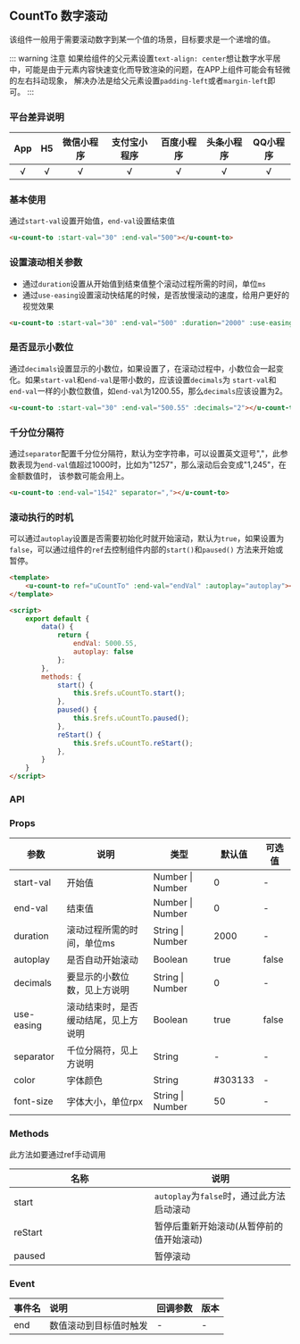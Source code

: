 ## CountTo 数字滚动

<demo-model url="/pages/componentsC/countTo/index"></demo-model>


该组件一般用于需要滚动数字到某一个值的场景，目标要求是一个递增的值。

::: warning 注意
如果给组件的父元素设置`text-align: center`想让数字水平居中，可能是由于元素内容快速变化而导致渲染的问题，在APP上组件可能会有轻微的左右抖动现象，
解决办法是给父元素设置`padding-left`或者`margin-left`即可。
:::

### 平台差异说明

|App|H5|微信小程序|支付宝小程序|百度小程序|头条小程序|QQ小程序|
|:-:|:-:|:-:|:-:|:-:|:-:|:-:|
|√|√|√|√|√|√|√|

### 基本使用

通过`start-val`设置开始值，`end-val`设置结束值

```html
<u-count-to :start-val="30" :end-val="500"></u-count-to>
```

### 设置滚动相关参数

- 通过`duration`设置从开始值到结束值整个滚动过程所需的时间，单位`ms`
- 通过`use-easing`设置滚动快结尾的时候，是否放慢滚动的速度，给用户更好的视觉效果

```html
<u-count-to :start-val="30" :end-val="500" :duration="2000" :use-easing="false"></u-count-to>
```

### 是否显示小数位

通过`decimals`设置显示的小数位，如果设置了，在滚动过程中，小数位会一起变化。如果`start-val`和`end-val`是带小数的，应该设置`decimals`为
`start-val`和`end-val`一样的小数位数值，如`end-val`为1200.55，那么`decimals`应该设置为2。

```html
<u-count-to :start-val="30" :end-val="500.55" :decimals="2"></u-count-to>
```

### 千分位分隔符

通过`separator`配置千分位分隔符，默认为空字符串，可以设置英文逗号","，此参数表现为`end-val`值超过1000时，比如为"1257"，那么滚动后会变成"1,245"，在金额数值时，
该参数可能会用上。

```html
<u-count-to :end-val="1542" separator=","></u-count-to>
```

### 滚动执行的时机

可以通过`autoplay`设置是否需要初始化时就开始滚动，默认为`true`，如果设置为`false`，可以通过组件的`ref`去控制组件内部的`start()`和`paused()`
方法来开始或暂停。

```html
<template>
	<u-count-to ref="uCountTo" :end-val="endVal" :autoplay="autoplay"></u-count-to>
</template>

<script>
	export default {
		data() {
			return {
				endVal: 5000.55,
				autoplay: false
			};
		},
		methods: {
			start() {
				this.$refs.uCountTo.start();
			},
			paused() {
				this.$refs.uCountTo.paused();
			},
			reStart() {
				this.$refs.uCountTo.reStart();
			},
		}
	}
</script>
```

### API

### Props

| 参数          | 说明            | 类型            | 默认值             |  可选值   |
|-------------  |---------------- |---------------|------------------ |-------- |
| start-val | 开始值  | Number \| Number | 0 | - |
| end-val | 结束值 | Number \| Number  | 0 | - |
| duration | 滚动过程所需的时间，单位ms | String \| Number  | 2000 | - |
| autoplay | 是否自动开始滚动 | Boolean  | true | false |
| decimals | 要显示的小数位数，见上方说明 | String \| Number  | 0 | - |
| use-easing | 滚动结束时，是否缓动结尾，见上方说明 | Boolean  | true | false |
| separator | 千位分隔符，见上方说明 | String  | - | - |
| color | 字体颜色 | String  | #303133 | - |
| font-size | 字体大小，单位rpx | String \| Number  | 50 | - |


### Methods

此方法如要通过ref手动调用

| 名称          | 说明            |
|-------------  |---------------- |
| start |  	`autoplay`为`false`时，通过此方法启动滚动 |
| reStart |   暂停后重新开始滚动(从暂停前的值开始滚动) |
| paused |   暂停滚动 |


### Event

|事件名|说明|回调参数|版本|
|:-|:-|:-|:-|
| end | 数值滚动到目标值时触发 | - | - |


<style scoped>
h3[id=methods] + p + table thead tr th:nth-child(1) {
	width: 50%;
}

h3[id=methods] + p + table thead tr th:nth-child(2) {
	width: 50%;
}
</style>